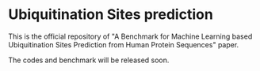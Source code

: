 # Ubiquitination Sites prediction
This is the official repository of "A Benchmark for Machine Learning based Ubiquitination Sites Prediction from Human Protein Sequences" paper.

The codes and benchmark will be released soon.
